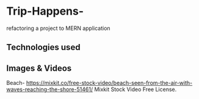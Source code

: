 # Trip-Happens-
refactoring a project to MERN application 


## Technologies used

## Images & Videos
Beach- https://mixkit.co/free-stock-video/beach-seen-from-the-air-with-waves-reaching-the-shore-51461/  Mixkit Stock Video Free License.